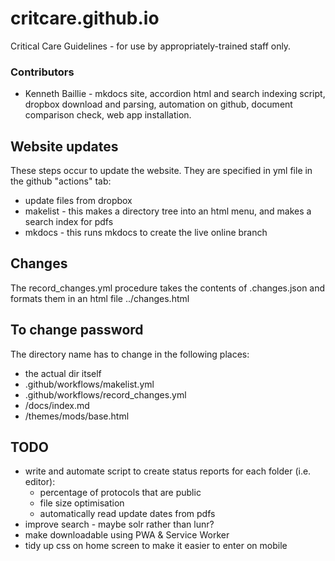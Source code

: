 # critcare.github.io
Critical Care Guidelines - for use by appropriately-trained staff only.

### Contributors
- Kenneth Baillie - mkdocs site, accordion html and search indexing script, dropbox download and parsing, automation on github, document comparison check, web app installation.

## Website updates

These steps occur to update the website. They are specified in yml file in the github "actions" tab:
- update files from dropbox
- makelist - this makes a directory tree into an html menu, and makes a search index for pdfs
- mkdocs - this runs mkdocs to create the live online branch

## Changes

The record_changes.yml procedure takes the contents of .changes.json and formats them in an html file
../changes.html

## To change password
The directory name has to change in the following places:
- the actual dir itself
- .github/workflows/makelist.yml
- .github/workflows/record_changes.yml
- /docs/index.md
- /themes/mods/base.html

## TODO

- write and automate script to create status reports for each folder (i.e. editor):
	- percentage of protocols that are public
	- file size optimisation
	- automatically read update dates from pdfs
- improve search - maybe solr rather than lunr?
- make downloadable using PWA & Service Worker
- tidy up css on home screen to make it easier to enter on mobile

